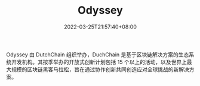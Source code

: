 ﻿---
weight: 
title: "Odyssey"
description: "Odyssey 由 DutchChain 组织举办，DuchChain 是基于区块链解决方案的生态系统开发机构"
date: 2022-03-25T21:57:40+08:00
lastmod: 2022-03-25T16:45:40+08:00
draft: false
authors: ["Metabd"]
featuredImage: "odyssey.jpg"
link: ""
tags: ["元宇宙社区","Odyssey"]
categories: ["navigation"]
navigation: ["元宇宙社区"]
lightgallery: true
toc: true
pinned: false
recommend: false
recommend1: false
---
Odyssey 由 DutchChain 组织举办，DuchChain 是基于区块链解决方案的生态系统开发机构。其按季举办的开放式创新计划包括 15 个以上的活动，以及世界上最大规模的区块链黑客马拉松，旨在通过协作创新共同创造应对全球挑战的新解决方案。
